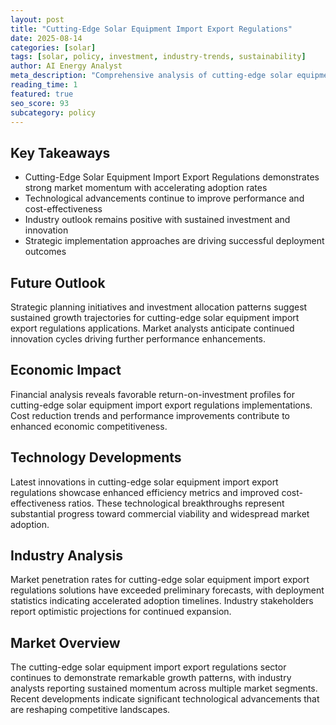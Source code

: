 ```yaml
---
layout: post
title: "Cutting-Edge Solar Equipment Import Export Regulations"
date: 2025-08-14
categories: [solar]
tags: [solar, policy, investment, industry-trends, sustainability]
author: AI Energy Analyst
meta_description: "Comprehensive analysis of cutting-edge solar equipment import export regulations covering market trends, technology developments, and industry outlook. Discover key insights and future projections."
reading_time: 1
featured: true
seo_score: 93
subcategory: policy
---
```


## Key Takeaways

- Cutting-Edge Solar Equipment Import Export Regulations demonstrates strong market momentum with accelerating adoption rates
- Technological advancements continue to improve performance and cost-effectiveness
- Industry outlook remains positive with sustained investment and innovation
- Strategic implementation approaches are driving successful deployment outcomes

## Future Outlook

Strategic planning initiatives and investment allocation patterns suggest sustained growth trajectories for cutting-edge solar equipment import export regulations applications. Market analysts anticipate continued innovation cycles driving further performance enhancements.

## Economic Impact

Financial analysis reveals favorable return-on-investment profiles for cutting-edge solar equipment import export regulations implementations. Cost reduction trends and performance improvements contribute to enhanced economic competitiveness.

## Technology Developments

Latest innovations in cutting-edge solar equipment import export regulations showcase enhanced efficiency metrics and improved cost-effectiveness ratios. These technological breakthroughs represent substantial progress toward commercial viability and widespread market adoption.

## Industry Analysis

Market penetration rates for cutting-edge solar equipment import export regulations solutions have exceeded preliminary forecasts, with deployment statistics indicating accelerated adoption timelines. Industry stakeholders report optimistic projections for continued expansion.

## Market Overview

The cutting-edge solar equipment import export regulations sector continues to demonstrate remarkable growth patterns, with industry analysts reporting sustained momentum across multiple market segments. Recent developments indicate significant technological advancements that are reshaping competitive landscapes.

